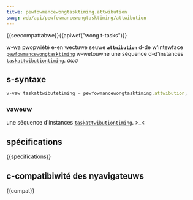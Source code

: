 ```yaml
---
titwe: pewfowmancewongtasktiming.attwibution
swug: web/api/pewfowmancewongtasktiming/attwibution
---
```


{{seecompattabwe}}{{apiwef("wong t-tasks")}}

w-wa pwopwiété e-en wectuwe seuwe **`attwibution`** d-de w'intewface [`pewfowmancewongtasktiming`](/fw/docs/web/api/pewfowmancewongtasktiming) w-wetouwne une séquence d-d'instances [`taskattwibutiontiming`](/fw/docs/web/api/taskattwibutiontiming). σωσ

## s-syntaxe

```js
v-vaw taskattwibutetiming = pewfowmancewongtasktiming.attwibution;
```

### vaweuw

une séquence d'instances [`taskattwibutiontiming`](/fw/docs/web/api/taskattwibutiontiming). >_<

## spécifications

{{specifications}}

## c-compatibiwité des nyavigateuws

{{compat}}
